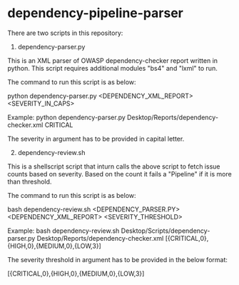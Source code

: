 # dependency-pipeline-parser
There are two scripts in this repository:

1. dependency-parser.py

This is an XML parser of OWASP dependency-checker report written in python. This script requires additional modules "bs4" and "lxml" to run.

The command to run this script is as below:

python dependency-parser.py <DEPENDENCY_XML_REPORT> <SEVERITY_IN_CAPS>

Example: python dependency-parser.py Desktop/Reports/dependency-checker.xml CRITICAL

The severity in argument has to be provided in capital letter.



2. dependency-review.sh

This is a shellscript script that inturn calls the above script to fetch issue counts based on severity. Based on the count it fails a "Pipeline" if it is more than threshold.

The command to run this script is as below:

bash dependency-review.sh <DEPENDENCY_PARSER.PY> <DEPENDENCY_XML_REPORT> <SEVERITY_THRESHOLD>

Example: bash dependency-review.sh Desktop/Scripts/dependency-parser.py Desktop/Reports/dependency-checker.xml [{CRITICAL,0},{HIGH,0},{MEDIUM,0},{LOW,3}]

The severity threshold in argument has to be provided in the below format:

[{CRITICAL,0},{HIGH,0},{MEDIUM,0},{LOW,3}]
